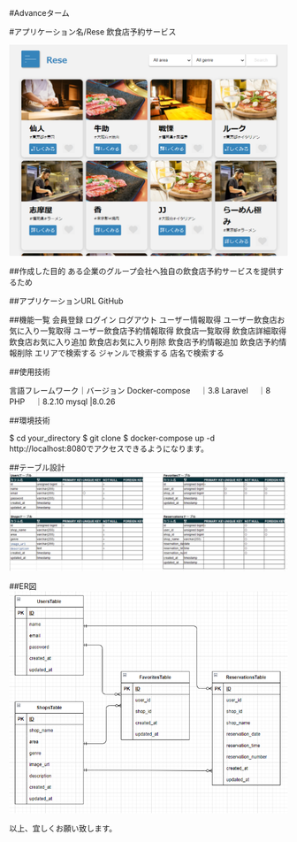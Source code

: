 #Advanceターム

#アプリケーション名/Rese
飲食店予約サービス

![alt text](image.png)

##作成した目的
ある企業のグループ会社へ独自の飲食店予約サービスを提供するため

##アプリケーションURL
GitHub


##機能一覧
会員登録
ログイン
ログアウト
ユーザー情報取得
ユーザー飲食店お気に入り一覧取得
ユーザー飲食店予約情報取得
飲食店一覧取得
飲食店詳細取得
飲食店お気に入り追加
飲食店お気に入り削除
飲食店予約情報追加
飲食店予約情報削除
エリアで検索する
ジャンルで検索する
店名で検索する


##使用技術

言語フレームワーク｜バージョン
Docker-compose　  ｜3.8
Laravel　         ｜8
PHP　             ｜8.2.10
mysql             |8.0.26

##環境技術

$ cd your_directory
$ git clone 
$ docker-compose up -d
http://localhost:8080でアクセスできるようになります。


##テーブル設計
![alt text](image-1.png)

##ER図
![alt text](image-2.png)

以上、宜しくお願い致します。
